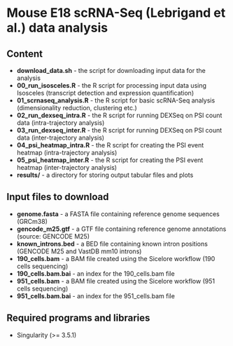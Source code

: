 # Mouse E18 scRNA-Seq (Lebrigand et al.) data analysis

## Content

  * **download_data.sh** - the script for downloading input data for the analysis
  * **00_run_isosceles.R** - the R script for processing input data using Isosceles (transcript detection and expression quantification)
  * **01_scrnaseq_analysis.R** - the R script for basic scRNA-Seq analysis (dimensionality reduction, clustering etc.)
  * **02_run_dexseq_intra.R** - the R script for running DEXSeq on PSI count data (intra-trajectory analysis)
  * **03_run_dexseq_inter.R** - the R script for running DEXSeq on PSI count data (inter-trajectory analysis)
  * **04_psi_heatmap_intra.R** - the R script for creating the PSI event heatmap (intra-trajectory analysis)
  * **05_psi_heatmap_inter.R** - the R script for creating the PSI event heatmap (inter-trajectory analysis)
  * **results/** - a directory for storing output tabular files and plots

## Input files to download

  * **genome.fasta** - a FASTA file containing reference genome sequences (GRCm38)
  * **gencode_m25.gtf** - a GTF file containing reference genome annotations (source: GENCODE M25)
  * **known_introns.bed** - a BED file containing known intron positions (GENCODE M25 and VastDB mm10 introns)
  * **190_cells.bam** - a BAM file created using the Sicelore workflow (190 cells sequencing)
  * **190_cells.bam.bai** - an index for the 190_cells.bam file
  * **951_cells.bam** - a BAM file created using the Sicelore workflow (951 cells sequencing)
  * **951_cells.bam.bai** - an index for the 951_cells.bam file

## Required programs and libraries

  * Singularity (>= 3.5.1)
